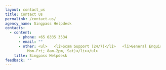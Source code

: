 ```yaml
---
layout: contact_us
title: Contact Us
permalink: /contact-us/
agency_name: Singpass Helpdesk
contacts:
  - content:
      - phone: +65 6335 3534
      - email: ""
      - other: <ul>   <li>Scam Support (24/7)</li>   <li>General Enquires (8am-8pm,
          Mon-Fri; 8am-2pm, Sat)</li></ul>
    title: Singpass Helpdesk
feedback: ""
---
```

